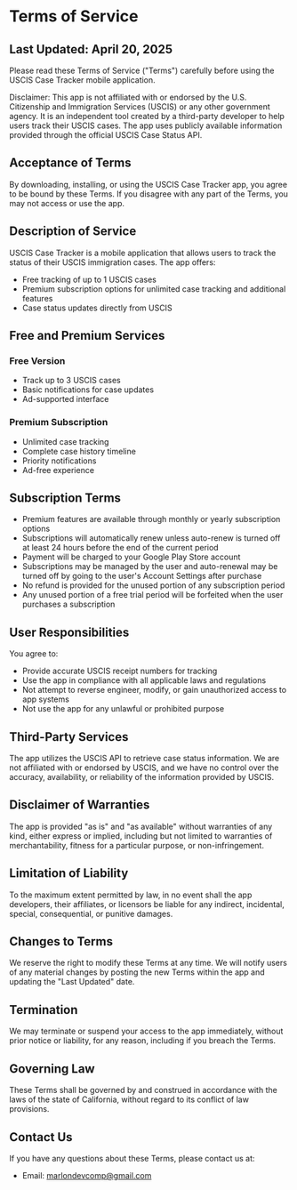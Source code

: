 # Terms of Service

## Last Updated: April 20, 2025

Please read these Terms of Service ("Terms") carefully before using the USCIS Case Tracker mobile application.

 Disclaimer: This app is not affiliated with or endorsed by the U.S. Citizenship and Immigration Services (USCIS) or any other government agency. It is an independent tool created by a third-party developer to help users track their USCIS cases. The app uses publicly available information provided through the official USCIS Case Status API.

## Acceptance of Terms

By downloading, installing, or using the USCIS Case Tracker app, you agree to be bound by these Terms. If you disagree with any part of the Terms, you may not access or use the app.

## Description of Service

USCIS Case Tracker is a mobile application that allows users to track the status of their USCIS immigration cases. The app offers:

- Free tracking of up to 1 USCIS cases
- Premium subscription options for unlimited case tracking and additional features
- Case status updates directly from USCIS

## Free and Premium Services

### Free Version

- Track up to 3 USCIS cases
- Basic notifications for case updates
- Ad-supported interface

### Premium Subscription

- Unlimited case tracking
- Complete case history timeline
- Priority notifications
- Ad-free experience

## Subscription Terms

- Premium features are available through monthly or yearly subscription options
- Subscriptions will automatically renew unless auto-renew is turned off at least 24 hours before the end of the current period
- Payment will be charged to your Google Play Store account
- Subscriptions may be managed by the user and auto-renewal may be turned off by going to the user's Account Settings after purchase
- No refund is provided for the unused portion of any subscription period
- Any unused portion of a free trial period will be forfeited when the user purchases a subscription

## User Responsibilities

You agree to:

- Provide accurate USCIS receipt numbers for tracking
- Use the app in compliance with all applicable laws and regulations
- Not attempt to reverse engineer, modify, or gain unauthorized access to app systems
- Not use the app for any unlawful or prohibited purpose

## Third-Party Services

The app utilizes the USCIS API to retrieve case status information. We are not affiliated with or endorsed by USCIS, and we have no control over the accuracy, availability, or reliability of the information provided by USCIS.

## Disclaimer of Warranties

The app is provided "as is" and "as available" without warranties of any kind, either express or implied, including but not limited to warranties of merchantability, fitness for a particular purpose, or non-infringement.

## Limitation of Liability

To the maximum extent permitted by law, in no event shall the app developers, their affiliates, or licensors be liable for any indirect, incidental, special, consequential, or punitive damages.

## Changes to Terms

We reserve the right to modify these Terms at any time. We will notify users of any material changes by posting the new Terms within the app and updating the "Last Updated" date.

## Termination

We may terminate or suspend your access to the app immediately, without prior notice or liability, for any reason, including if you breach the Terms.

## Governing Law

These Terms shall be governed by and construed in accordance with the laws of the state of California, without regard to its conflict of law provisions.

## Contact Us

If you have any questions about these Terms, please contact us at:

- Email: marlondevcomp@gmail.com
